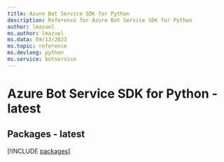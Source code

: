 ```yaml
---
title: Azure Bot Service SDK for Python
description: Reference for Azure Bot Service SDK for Python
author: lmazuel
ms.author: lmazuel
ms.data: 09/13/2023
ms.topic: reference
ms.devlang: python
ms.service: botservice
---
```

# Azure Bot Service SDK for Python - latest
## Packages - latest
[!INCLUDE [packages](bot-service-index.md)]